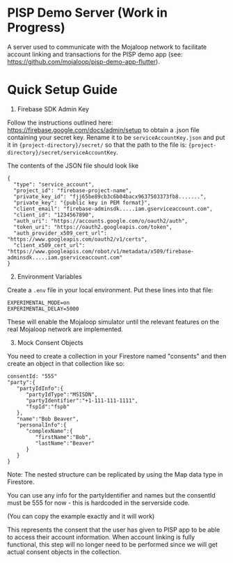 # PISP Demo Server (Work in Progress)

A server used to communicate with the Mojaloop network to facilitate account linking and transactions for the PISP demo app (see: https://github.com/mojaloop/pisp-demo-app-flutter).

# Quick Setup Guide

1. Firebase SDK Admin Key

Follow the instructions outlined here: https://firebase.google.com/docs/admin/setup to obtain a .json file containing your secret key.
Rename it to be `serviceAccountKey.json` and put it in `{project-directory}/secret/` so that the path to the file is: `{project-directory}/secret/serviceAccountKey`.

The contents of the JSON file should look like
```
{
  "type": "service_account",
  "project_id": "firebase-project-name",
  "private_key_id": "fjj65be89cb3c6b04bacx9637503373fb8.......",
  "private_key": "{public key in PEM format}",
  "client_email": "firebase-adminsdk.....iam.gserviceaccount.com",
  "client_id": "1234567890",
  "auth_uri": "https://accounts.google.com/o/oauth2/auth",
  "token_uri": "https://oauth2.googleapis.com/token",
  "auth_provider_x509_cert_url": "https://www.googleapis.com/oauth2/v1/certs",
  "client_x509_cert_url": "https://www.googleapis.com/robot/v1/metadata/x509/firebase-adminsdk.....iam.gserviceaccount.com"
}
```

2. Environment Variables

Create a `.env` file in your local environment.
Put these lines into that file:
```
EXPERIMENTAL_MODE=on
EXPERIMENTAL_DELAY=5000
```
These will enable the Mojaloop simulator until the relevant features on the real Mojaloop network are implemented.


3. Mock Consent Objects

You need to create a collection in your Firestore named "consents" and then create an object in that collection like so: 

```
consentId: "555"
"party":{
   "partyIdInfo":{
      "partyIdType":"MSISDN",
      "partyIdentifier":"+1-111-111-1111",
      "fspId":"fspb"
   },
   "name":"Bob Beaver",
   "personalInfo":{
      "complexName":{
         "firstName":"Bob",
         "lastName":"Beaver"
      }
   }
}
```

Note: The nested structure can be replicated by using the Map data type in Firestore.

You can use any info for the partyIdentifier and names but the consentId must be 555 for now - this is hardcoded in the serverside code.

(You can copy the example exactly and it will work)

This represents the consent that the user has given to PISP app to be able to access their account information. When account linking is fully functional, this step will no longer need to be performed since we will get actual consent objects in the collection.
